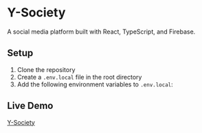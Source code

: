 # Y-Society

A social media platform built with React, TypeScript, and Firebase.

## Setup
1. Clone the repository
2. Create a `.env.local` file in the root directory
3. Add the following environment variables to `.env.local`:

## Live Demo
[Y-Society](https://y-soceity.netlify.app)